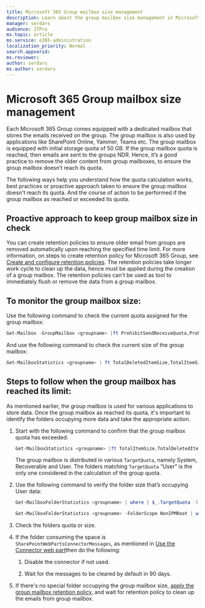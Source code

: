 ```yaml
---
title: Microsoft 365 Group mailbox size management 
description: Learn about the group mailbox size management in Microsoft 365.
manager: serdars
audience: ITPro
ms.topic: article
ms.service: o365-administration
localization_priority: Normal
search.appverid: 
ms.reviewer: 
author: serdars
ms.author: serdars
---
```


# Microsoft 365 Group mailbox size management 

Each Microsoft 365 Group comes equipped with a dedicated mailbox that stores the emails received on the group. The group mailbox is also used by applications like SharePoint Online, Yammer, Teams etc. The group mailbox is equipped with initial storage quota of 50 GB. If the group mailbox quota is reached, then emails are sent to the groups NDR. Hence, it’s a good practice to remove the older content from group mailboxes, to ensure the group mailbox doesn’t reach its quota. 

The following ways help you understand how the quota calculation works, best practices or proactive approach taken to ensure the group mailbox doesn't reach its quota. And the course of action to be performed if the group mailbox as reached or exceeded its quota.

## Proactive approach to keep group mailbox size in check 

You can create retention policies to ensure older email from groups are removed automatically upon reaching the specified time limit. For more information, on steps to create retention policy for Microsoft 365 Group, see [Create and configure retention policies](/microsoft-365/compliance/create-retention-policies). The retention policies take longer work cycle to clean up the data, hence must be applied during the creation of a group mailbox. The retention policies can't be used as tool to immediately flush or remove the data from a group mailbox.

## To monitor the group mailbox size: 

Use the following command to check the current quota assigned for the group mailbox:

```PowerShell
Get-Mailbox -GroupMailbox <groupname> |ft ProhibitSendReceiveQuota,ProhibitSendQuota,IssueWarningQuota 
```

And use the following command to check the current size of the group mailbox:

```PowerShell
Get-MailboxStatistics <groupname> | ft TotalDeletedItemSize,TotalItemSize 
```

## Steps to follow when the group mailbox has reached its limit:  

As mentioned earlier, the group mailbox is used for various applications to store data. Once the group mailbox as reached its quota, it's important to identify the folders occupying more data and take the appropriate action. 

1. Start with the following command to confirm that the group mailbox quota has exceeded: 

   ```PowerShell
   Get-MailboxStatistics <groupname> |ft TotalItemSize,TotalDeletedItemSize 
   ```

   The group mailbox is distributed in various `TargetQuota`, namely System, Recoverable and User. The folders matching `TargetQuota` “User” is the only one considered in the calculation of the group quota.  

2. Use the following command to verify the folder size that’s occupying User data: 

   ```PowerShell
   Get-MailboxFolderStatistics <groupname> | where { $_.TargetQuota -like 'User' } | ft Name,FolderPath,FolderType,FolderSize 

   Get-MailboxFolderStatistics <groupname> -FolderScope NonIPMRoot | where { $_.TargetQuota -like 'User' } | ft Name,FolderType,*size* 
   ```
3. Check the folders quota or size.

4. If the folder consuming the space is `SharePointWebPartsConnectorMessages`, as mentioned in [Use the Connector web part](https://support.microsoft.com/en-us/office/use-the-connector-web-part-db0756aa-f78f-4b74-8b19-be5dca0420e1?ns=spostandard&version=16&syslcid=1033&uilcid=1033&appver=spo160&helpid=wssenduser_useconnectorwebpart_fl862286&ui=en-us&rs=en-us&ad=us)then do the following:

   1. Disable the connector if not used. 

   2. Wait for the messages to be cleared by default in 90 days. 

5. If there's no special folder occupying the group mailbox size, [apply the group mailbox retention policy,](/microsoft-365/compliance/create-retention-policies) and wait for retention policy to clean up the emails from group mailbox. 
  

